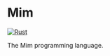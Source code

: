 # Mim

[![Rust](https://github.com/coetaur0/mim/actions/workflows/rust.yml/badge.svg)](https://github.com/coetaur0/mim/actions/workflows/rust.yml)

The Mim programming language.
